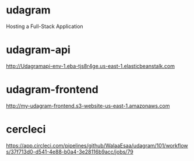 # udagram
Hosting a Full-Stack Application
# udagram-api
http://Udagramapi-env-1.eba-tjs8r4ge.us-east-1.elasticbeanstalk.com 

# udagram-frontend
http://my-udagram-frontend.s3-website-us-east-1.amazonaws.com

# cercleci

https://app.circleci.com/pipelines/github/WalaaEsaa/udagram/101/workflows/37f713d0-d541-4e88-b0a4-3e28116b9acc/jobs/79
